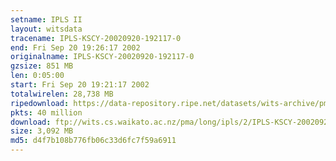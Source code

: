 ```yaml
---
setname: IPLS II
layout: witsdata
tracename: IPLS-KSCY-20020920-192117-0
end: Fri Sep 20 19:26:17 2002
originalname: IPLS-KSCY-20020920-192117-0
gzsize: 851 MB
len: 0:05:00
start: Fri Sep 20 19:21:17 2002
totalwirelen: 28,738 MB
ripedownload: https://data-repository.ripe.net/datasets/wits-archive/pma/long/ipls/2/IPLS-KSCY-20020920-192117-0.gz
pkts: 40 million
download: ftp://wits.cs.waikato.ac.nz/pma/long/ipls/2/IPLS-KSCY-20020920-192117-0.gz
size: 3,092 MB
md5: d4f7b108b776fb06c33d6fc7f59a6911
---
```


